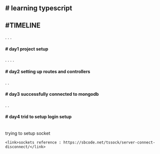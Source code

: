 <!DOCTYPE html>
<html lang="en">
<head>
    <meta charset="UTF-8">
    <meta http-equiv="X-UA-Compatible" content="IE=edge">
    <meta name="viewport" content="width=device-width, initial-scale=1.0">
</head>
<body>
    <h2># learning typescript</h2>
    <h2>#TIMELINE</h2>
    .
    .
    .
    <br>
    <h4># day1 project setup</h4>
    .
    .
    .
    .
    <br>
    <h4># day2 setting up routes and controllers</h4>
    .
    .
    <br>
    <h4># day3 successfully connected to mongodb</h4>
    .
    .
    <br>
    <h4># day4 trid to setup login setup</h4>
    <br>
    trying to setup socket





    <link>sockets reference : https://sbcode.net/tssock/server-connect-disconnect/</link>
</body>
</html>
